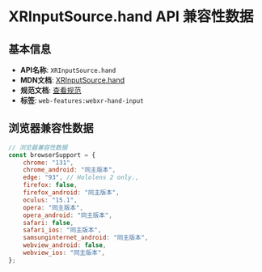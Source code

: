 # XRInputSource.hand API 兼容性数据

## 基本信息

- **API名称**: `XRInputSource.hand`
- **MDN文档**: [XRInputSource.hand](https://developer.mozilla.org/docs/Web/API/XRInputSource/hand)
- **规范文档**: [查看规范](https://immersive-web.github.io/webxr-hand-input/#dom-xrinputsource-hand)
- **标签**: `web-features:webxr-hand-input`

## 浏览器兼容性数据

```javascript
// 浏览器兼容性数据
const browserSupport = {
    chrome: "131",
    chrome_android: "同主版本",
    edge: "93", // Hololens 2 only.,
    firefox: false,
    firefox_android: "同主版本",
    oculus: "15.1",
    opera: "同主版本",
    opera_android: "同主版本",
    safari: false,
    safari_ios: "同主版本",
    samsunginternet_android: "同主版本",
    webview_android: false,
    webview_ios: "同主版本",
};

```


